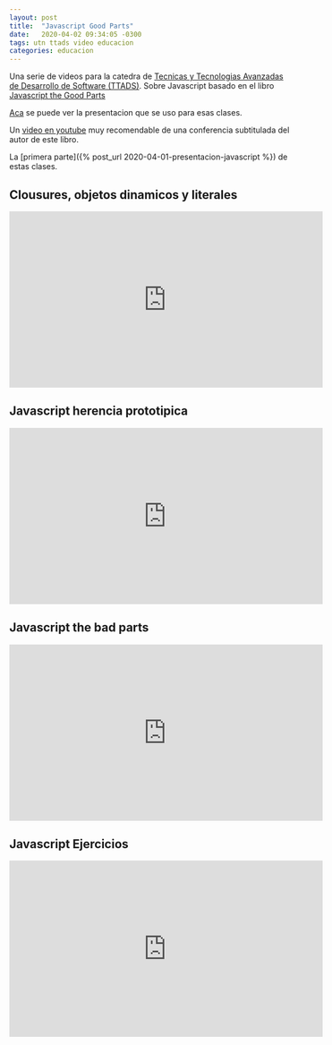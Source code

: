 ```yaml
---
layout: post
title:  "Javascript Good Parts"
date:   2020-04-02 09:34:05 -0300
tags: utn ttads video educacion
categories: educacion
---
```

Una serie de videos para la catedra de [Tecnicas y Tecnologias Avanzadas de Desarrollo de Software (TTADS)][ttads-github].
Sobre Javascript basado en el libro [Javascript the Good Parts][good-parts]

[Aca][ttads-presentacion] se puede ver la presentacion que se uso para esas clases.

Un [video en youtube](https://www.youtube.com/watch?v=lP9-Zx_cCUg) muy recomendable de una conferencia subtitulada del autor de este libro.

La [primera parte]({% post_url 2020-04-01-presentacion-javascript %}) de estas clases.

## Clousures, objetos dinamicos y literales

<iframe width="560" height="315" src="https://www.youtube.com/embed/dK-lQxdjN0k" frameborder="0" allow="accelerometer; autoplay; encrypted-media; gyroscope; picture-in-picture" allowfullscreen></iframe>

## Javascript herencia prototipica

<iframe width="560" height="315" src="https://www.youtube.com/embed/GXqDeF0nKI4" frameborder="0" allow="accelerometer; autoplay; encrypted-media; gyroscope; picture-in-picture" allowfullscreen></iframe>

## Javascript the bad parts

<iframe width="560" height="315" src="https://www.youtube.com/embed/Mr8brFfA3_M" frameborder="0" allow="accelerometer; autoplay; encrypted-media; gyroscope; picture-in-picture" allowfullscreen></iframe>

## Javascript Ejercicios

<iframe width="560" height="315" src="https://www.youtube.com/embed/gkQOlg6tq-w" frameborder="0" allow="accelerometer; autoplay; encrypted-media; gyroscope; picture-in-picture" allowfullscreen></iframe>


[ttads-github]: https://github.com/utnfrrottads/
[good-parts]: http://shop.oreilly.com/product/9780596517748.do
[ttads-presentacion]: https://utnfrrottads.github.io/presentacion-angulario/#/
